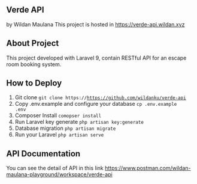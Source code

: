## Verde API
<span>by Wildan Maulana</span>
This project is hosted in https://verde-api.wildan.xyz

## About Project

This project developed with Laravel 9, contain RESTful API for an escape room booking system.

## How to Deploy

1. Git clone <code>git clone https://https://github.com/wildanku/verde-api</code>
2. Copy .env.example and configure your database <code>cp .env.example .env</code>
3. Composer Install <code>comopser install</code>
4. Run Laravel key generate <code>php artisan key:generate</code>
5. Database migration <code>php artisan migrate</code>
6. Run your Laravel <code>php artisan serve</code>

## API Documentation
You can see the detail of API in this link https://www.postman.com/wildan-maulana-playground/workspace/verde-api
